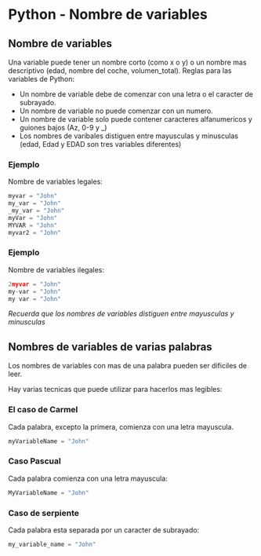 # Python - Nombre de variables

## Nombre de variables

Una variable puede tener un nombre corto (como x o y) o un nombre mas descriptivo (edad, nombre del coche, volumen_total). Reglas para las variables de Python:

- Un nombre de variable debe de comenzar con una letra o el caracter de subrayado.
- Un nombre de variable no puede comenzar con un numero.
- Un nombre de variable solo puede contener caracteres alfanumericos y guiones bajos (Az, 0-9 y _)
- Los nombres de varibales distiguen entre mayusculas y minusculas (edad, Edad y EDAD son tres variables diferentes)

### Ejemplo

Nombre de variables legales:

```python
myvar = "John"
my_var = "John"
_my_var = "John"
myVar = "John"
MYVAR = "John"
myvar2 = "John"
```

### Ejemplo

Nombre de variables ilegales:

```python
2myvar = "John"
my-var = "John"
my var = "John"
````

*Recuerda que los nombres de variables distiguen entre mayusculas y minusculas*

## Nombres de variables de varias palabras

Los nombres de variables con mas de una palabra pueden ser dificiles de leer.

Hay varias tecnicas que puede utilizar para hacerlos mas legibles:

### El caso de Carmel

Cada palabra, excepto la primera, comienza con una letra mayuscula.

```python
myVariableName = "John"
````

### Caso Pascual

Cada palabra comienza con una letra mayuscula:

```python
MyVariableName = "John"
````

### Caso de serpiente

Cada palabra esta separada por un caracter de subrayado:

```python
my_variable_name = "John"
````